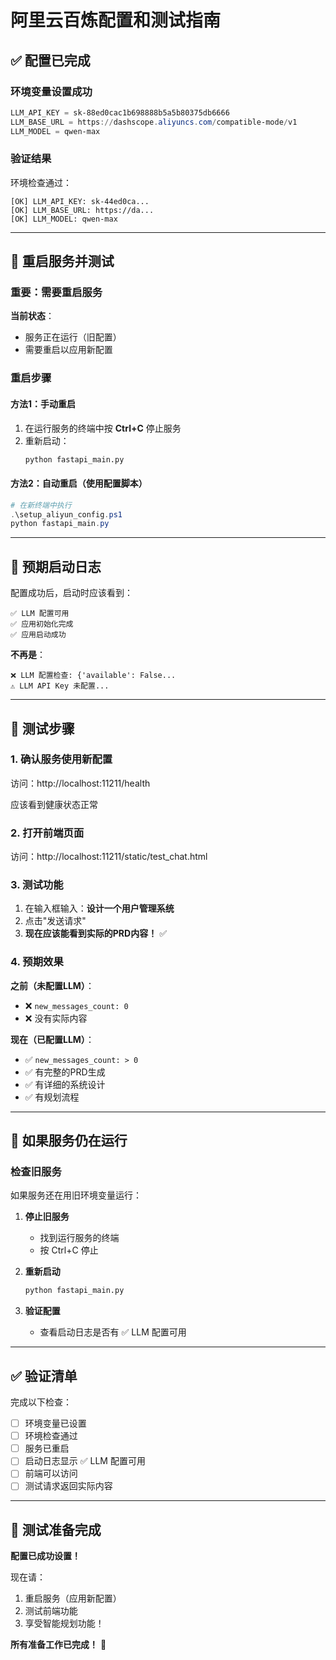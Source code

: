# 阿里云百炼配置和测试指南

## ✅ 配置已完成

### 环境变量设置成功
```powershell
LLM_API_KEY = sk-88ed0cac1b698888b5a5b80375db6666
LLM_BASE_URL = https://dashscope.aliyuncs.com/compatible-mode/v1
LLM_MODEL = qwen-max
```

### 验证结果
环境检查通过：
```
[OK] LLM_API_KEY: sk-44ed0ca...
[OK] LLM_BASE_URL: https://da...
[OK] LLM_MODEL: qwen-max
```

---

## 🚀 重启服务并测试

### 重要：需要重启服务

**当前状态**：
- 服务正在运行（旧配置）
- 需要重启以应用新配置

### 重启步骤

#### 方法1：手动重启
1. 在运行服务的终端中按 **Ctrl+C** 停止服务
2. 重新启动：
   ```bash
   python fastapi_main.py
   ```

#### 方法2：自动重启（使用配置脚本）
```powershell
# 在新终端中执行
.\setup_aliyun_config.ps1
python fastapi_main.py
```

---

## 📝 预期启动日志

配置成功后，启动时应该看到：

```
✅ LLM 配置可用
✅ 应用初始化完成
✅ 应用启动成功
```

**不再是**：
```
❌ LLM 配置检查: {'available': False...
⚠️ LLM API Key 未配置...
```

---

## 🎯 测试步骤

### 1. 确认服务使用新配置
访问：http://localhost:11211/health

应该看到健康状态正常

### 2. 打开前端页面
访问：http://localhost:11211/static/test_chat.html

### 3. 测试功能
1. 在输入框输入：**设计一个用户管理系统**
2. 点击"发送请求"
3. **现在应该能看到实际的PRD内容！** ✅

### 4. 预期效果
**之前（未配置LLM）**：
- ❌ `new_messages_count: 0`
- ❌ 没有实际内容

**现在（已配置LLM）**：
- ✅ `new_messages_count: > 0`
- ✅ 有完整的PRD生成
- ✅ 有详细的系统设计
- ✅ 有规划流程

---

## 🔧 如果服务仍在运行

### 检查旧服务
如果服务还在用旧环境变量运行：

1. **停止旧服务**
   - 找到运行服务的终端
   - 按 Ctrl+C 停止

2. **重新启动**
   ```bash
   python fastapi_main.py
   ```

3. **验证配置**
   - 查看启动日志是否有 ✅ LLM 配置可用

---

## ✅ 验证清单

完成以下检查：

- [ ] 环境变量已设置
- [ ] 环境检查通过
- [ ] 服务已重启
- [ ] 启动日志显示 ✅ LLM 配置可用
- [ ] 前端可以访问
- [ ] 测试请求返回实际内容

---

## 🎉 测试准备完成

**配置已成功设置！**

现在请：
1. 重启服务（应用新配置）
2. 测试前端功能
3. 享受智能规划功能！

**所有准备工作已完成！** 🚀

